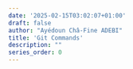 ```yaml
---
date: '2025-02-15T03:02:07+01:00'
draft: false
author: "Ayédoun Châ-Fine ADEBI"
title: 'Git Commands'
description: ""
series_order: 0
---
```

